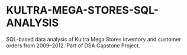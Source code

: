 # KULTRA-MEGA-STORES-SQL-ANALYSIS
SQL-based data analysis of Kultra Mega Stores inventory and customer orders from 2009–2012. Part of DSA Capstone Project.
